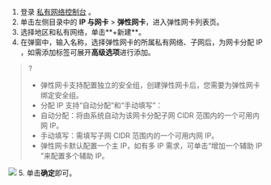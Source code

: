 1. 登录 [私有网络控制台](https://console.cloud.tencent.com/vpc) 。
2. 单击左侧目录中的 **IP 与网卡** > **弹性网卡**，进入弹性网卡列表页。
3. 选择地区和私有网络，单击**+新建**。
4. 在弹窗中，输入名称，选择弹性网卡的所属私有网络、子网后，为网卡分配 IP ，如需添加标签可展开**高级选项**进行添加。
>?
>- 弹性网卡支持配置独立的安全组，创建弹性网卡后，您需要为弹性网卡绑定安全组。
>- 分配 IP 支持“自动分配”和“手动填写”：
>  - 自动分配：将由系统自动为该网卡分配子网 CIDR 范围内的一个可用内网 IP。
>  - 手动填写：需填写子网 CIDR 范围内的一个可用内网 IP。
>  - 弹性网卡默认配置一个主 IP，如有多 IP 需求，可单击“增加一个辅助 IP ”来配置多个辅助 IP。
>
  ![](https://main.qcloudimg.com/raw/6ce56a79906196c412ed5e9f3d3708d2.png)
5. 单击**确定**即可。
